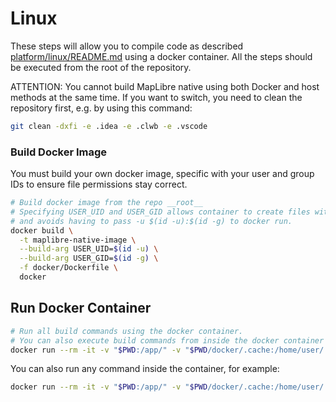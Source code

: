 # Linux

These steps will allow you to compile code as described [platform/linux/README.md](../platform/linux/README.md) using a docker container. All the steps should be executed from the root of the repository.

ATTENTION: You cannot build MapLibre native using both Docker and host methods at the same time. If you want to switch, you need to clean the repository first, e.g. by using this command:

```bash
git clean -dxfi -e .idea -e .clwb -e .vscode
```

### Build Docker Image

You must build your own docker image, specific with your user and group IDs to ensure file permissions stay correct.

```bash
# Build docker image from the repo __root__
# Specifying USER_UID and USER_GID allows container to create files with the same owner as the host user,
# and avoids having to pass -u $(id -u):$(id -g) to docker run.  
docker build \
  -t maplibre-native-image \
  --build-arg USER_UID=$(id -u) \
  --build-arg USER_GID=$(id -g) \
  -f docker/Dockerfile \
  docker
```

## Run Docker Container

```bash
# Run all build commands using the docker container.
# You can also execute build commands from inside the docker container by starting it without the build command.
docker run --rm -it -v "$PWD:/app/" -v "$PWD/docker/.cache:/home/user/.cache" maplibre-native-image
```

You can also run any command inside the container, for example:

```bash
docker run --rm -it -v "$PWD:/app/" -v "$PWD/docker/.cache:/home/user/.cache" maplibre-native-image cmake ...
``` 
